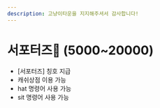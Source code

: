 ```yaml
---
description: 고냥이타운을 지지해주셔서 감사합니다!
---
```


# 서포터즈🌙 (5000\~20000)

* \[서포터즈] 칭호 지급
* 캐쉬상점 이용 가능
* hat 명령어 사용 가능&#x20;
* sit 명령어 사용 가능&#x20;
